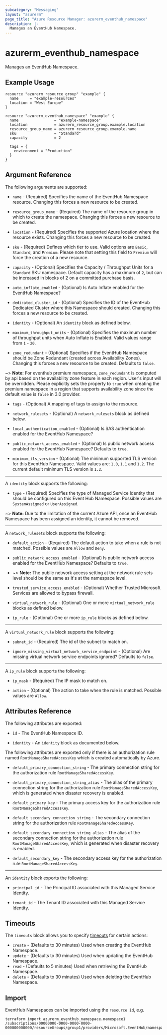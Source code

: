```yaml
---
subcategory: "Messaging"
layout: "azurerm"
page_title: "Azure Resource Manager: azurerm_eventhub_namespace"
description: |-
  Manages an EventHub Namespace.
---
```


# azurerm_eventhub_namespace

Manages an EventHub Namespace.

## Example Usage

```hcl
resource "azurerm_resource_group" "example" {
  name     = "example-resources"
  location = "West Europe"
}

resource "azurerm_eventhub_namespace" "example" {
  name                = "example-namespace"
  location            = azurerm_resource_group.example.location
  resource_group_name = azurerm_resource_group.example.name
  sku                 = "Standard"
  capacity            = 2

  tags = {
    environment = "Production"
  }
}
```

## Argument Reference

The following arguments are supported:

* `name` - (Required) Specifies the name of the EventHub Namespace resource. Changing this forces a new resource to be created.

* `resource_group_name` - (Required) The name of the resource group in which to create the namespace. Changing this forces a new resource to be created.

* `location` - (Required) Specifies the supported Azure location where the resource exists. Changing this forces a new resource to be created.

* `sku` - (Required) Defines which tier to use. Valid options are `Basic`, `Standard`, and `Premium`. Please note that setting this field to `Premium` will force the creation of a new resource.

* `capacity` - (Optional) Specifies the Capacity / Throughput Units for a `Standard` SKU namespace. Default capacity has a maximum of `2`, but can be increased in blocks of 2 on a committed purchase basis.

* `auto_inflate_enabled` - (Optional) Is Auto Inflate enabled for the EventHub Namespace?

* `dedicated_cluster_id` - (Optional) Specifies the ID of the EventHub Dedicated Cluster where this Namespace should created. Changing this forces a new resource to be created.

* `identity` - (Optional) An `identity` block as defined below. 

* `maximum_throughput_units` - (Optional) Specifies the maximum number of throughput units when Auto Inflate is Enabled. Valid values range from `1` - `20`.

* `zone_redundant` - (Optional) Specifies if the EventHub Namespace should be Zone Redundant (created across Availability Zones). Changing this forces a new resource to be created. Defaults to `false`.

~> **Note:** For eventhub premium namespace, `zone_redundant` is computed by api based on the availability zone feature in each region. User's input will be overridden. Please explicitly sets the property to `true` when creating the premium namespace in a region that supports availability zone since the default value is `false` in 3.0 provider.

* `tags` - (Optional) A mapping of tags to assign to the resource.

* `network_rulesets` - (Optional) A `network_rulesets` block as defined below.

* `local_authentication_enabled` - (Optional) Is SAS authentication enabled for the EventHub Namespace?

* `public_network_access_enabled` - (Optional) Is public network access enabled for the EventHub Namespace? Defaults to `true`.

* `minimum_tls_version` - (Optional) The minimum supported TLS version for this EventHub Namespace. Valid values are: `1.0`, `1.1` and `1.2`. The current default minimum TLS version is `1.2`.

---

A `identity` block supports the following:

* `type` - (Required) Specifies the type of Managed Service Identity that should be configured on this Event Hub Namespace. Possible values are `SystemAssigned` or `UserAssigned`.

~> **Note:** Due to the limitation of the current Azure API, once an EventHub Namespace has been assigned an identity, it cannot be removed.

---

A `network_rulesets` block supports the following:

* `default_action` - (Required) The default action to take when a rule is not matched. Possible values are `Allow` and `Deny`.

* `public_network_access_enabled` - (Optional)  Is public network access enabled for the EventHub Namespace? Defaults to `true`.

* ~> **Note:** The public network access setting at the network rule sets level should be the same as it's at the namespace level.

* `trusted_service_access_enabled` - (Optional) Whether Trusted Microsoft Services are allowed to bypass firewall.

* `virtual_network_rule` - (Optional) One or more `virtual_network_rule` blocks as defined below.

* `ip_rule` - (Optional) One or more `ip_rule` blocks as defined below.

---

A `virtual_network_rule` block supports the following:

* `subnet_id` - (Required) The id of the subnet to match on.

* `ignore_missing_virtual_network_service_endpoint` - (Optional) Are missing virtual network service endpoints ignored? Defaults to `false`.

---

A `ip_rule` block supports the following:

* `ip_mask` - (Required) The IP mask to match on.

* `action` - (Optional) The action to take when the rule is matched. Possible values are `Allow`.

## Attributes Reference

The following attributes are exported:

* `id` - The EventHub Namespace ID.

* `identity` - An `identity` block as documented below.

The following attributes are exported only if there is an authorization rule named
`RootManageSharedAccessKey` which is created automatically by Azure.

* `default_primary_connection_string` - The primary connection string for the authorization
    rule `RootManageSharedAccessKey`.

* `default_primary_connection_string_alias` - The alias of the primary connection string for the authorization
    rule `RootManageSharedAccessKey`, which is generated when disaster recovery is enabled.

* `default_primary_key` - The primary access key for the authorization rule `RootManageSharedAccessKey`.

* `default_secondary_connection_string` - The secondary connection string for the
    authorization rule `RootManageSharedAccessKey`.

* `default_secondary_connection_string_alias` - The alias of the secondary connection string for the
    authorization rule `RootManageSharedAccessKey`, which is generated when disaster recovery is enabled.

* `default_secondary_key` - The secondary access key for the authorization rule `RootManageSharedAccessKey`.

---

An `identity` block exports the following:

* `principal_id` - The Principal ID associated with this Managed Service Identity.

* `tenant_id` - The Tenant ID associated with this Managed Service Identity.

## Timeouts



The `timeouts` block allows you to specify [timeouts](https://www.terraform.io/language/resources/syntax#operation-timeouts) for certain actions:

* `create` - (Defaults to 30 minutes) Used when creating the EventHub Namespace.
* `update` - (Defaults to 30 minutes) Used when updating the EventHub Namespace.
* `read` - (Defaults to 5 minutes) Used when retrieving the EventHub Namespace.
* `delete` - (Defaults to 30 minutes) Used when deleting the EventHub Namespace.

## Import

EventHub Namespaces can be imported using the `resource id`, e.g.

```shell
terraform import azurerm_eventhub_namespace.namespace1 /subscriptions/00000000-0000-0000-0000-000000000000/resourceGroups/group1/providers/Microsoft.EventHub/namespaces/namespace1
```
